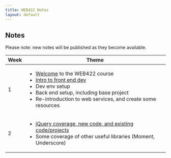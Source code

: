 ```yaml
---
title: WEB422 Notes
layout: default
---
```


## Notes

Please note: new notes will be published as they become available.

<table>
<thead>
<tr>
<th>Week</th>
<th>Theme</th>
</tr>
</thead>
<tbody>
<tr>
<td>1</td>
<td>
<ul>
<li><a href="welcome">Welcome</a> to the WEB422 course</li>
<li><a href="/web422/notes/week01">Intro to front end dev</a></li>
<li>Dev env setup</li>
<li>Back end setup, including base project</li>
<li>Re-introduction to web services, and create some resources</li>
</ul>
</td>
</tr>
<tr>
<td>2</td>
<td>
<ul>
<li><a href="/web422/notes/week02">jQuery coverage, new code, and existing code/projects</a></li>
<li>Some coverage of other useful libraries (Moment, Underscore)</li>
</ul>
</td>
</tr>
</tbody>
</table>
